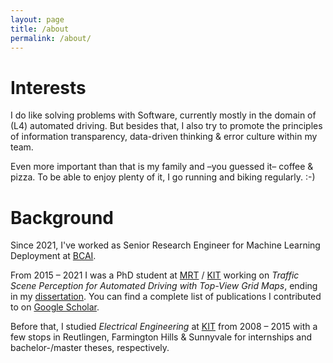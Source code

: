 ```yaml
---
layout: page
title: /about
permalink: /about/
---
```



# Interests

I do like solving problems with Software, currently mostly in the domain of (L4) automated driving. But besides that, I also try to promote the principles of information transparency, data-driven thinking & error culture within my team.

Even more important than that is my family and –you guessed it– coffee & pizza. To be able to enjoy plenty of it, I go running and biking regularly. :-)

# Background

Since 2021, I've worked as Senior Research Engineer for Machine Learning Deployment at <a href="https://www.bosch-ai.com/" target="_blank">BCAI</a>.

From 2015 – 2021 I was a PhD student at <a href="https://www.mrt.kit.edu/" target="_blank">MRT</a> / <a href="https://www.kit.edu/" target="_blank">KIT</a> working on _Traffic Scene Perception for Automated Driving with Top-View Grid Maps_, ending in my <a href="https://publikationen.bibliothek.kit.edu/1000133783" target="_blank">dissertation</a>. You can find a complete list of publications I contributed to on <a href="https://scholar.google.com/citations?user=t85IPDwAAAAJ" target="_blank">Google Scholar</a>.

Before that, I studied _Electrical Engineering_ at <a href="https://www.kit.edu/" target="_blank">KIT</a> from 2008 – 2015 with a few stops in Reutlingen, Farmington Hills & Sunnyvale for internships and bachelor-/master theses, respectively.